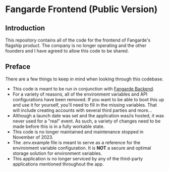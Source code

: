 # Fangarde Frontend (Public Version)

## Introduction
This repository contains all of the code for the frontend of Fangarde's flagship product. The company is no longer operating and the other founders and I have agreed to allow this code to be shared.

## Preface
There are a few things to keep in mind when looking through this codebase.

- This code is meant to be run in conjunction with [Fangarde Backend](https://github.com/JHau21/fangarde_backend).
- For a variety of reasons, all of the environment variables and API configurations have been removed. If you want to be able to boot this up and use it for yourself, you'll need to fill in the missing variables. That will include creating accounts with several third parties and more...
- Although a launch date was set and the application was/is hosted, it was never used for a "real" event. As such, a variety of changes need to be made before this is in a fully workable state.
- This code is no longer maintained and maintenance stopped in November of 2023.
- The .env.example file is meant to serve as a reference for the environment variable configuration. It is **NOT** a secure and optimal storage solution for environment variables.
- This application is no longer serviced by any of the third-party applications mentioned throughout the app.
